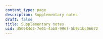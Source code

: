 ```yaml
---
content_type: page
description: Supplementary notes
draft: false
title: Supplementary notes
uid: d56984d2-7e01-4ab8-996f-5b9c1bc06672
---
```

